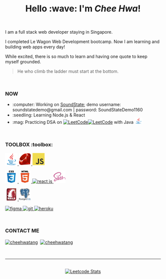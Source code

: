 <h1 align="center">Hello :wave: I'm <b><em>Chee Hwa</em></b>!</h1>

</br>

I am a full stack web developer staying in Singapore. </br>

I completed Le Wagon Web Development bootcamp. Now I am learning and building web apps every day!

While excited, there is so much to learn and having one quote to keep myself grounded. </br>

> He who climb the ladder must start at the bottom.

</br>

<div>
    <h3>NOW</h3>
    <ul>
        <li> :computer: Working on <a href="https://www.soundstate.live" target="_blank" alt="link to SoundState.live">SoundState</a>; demo username: soundstatedemo@gmail.com | password: SoundStateDemo1160</li>
        <li> :seedling: Learning Node.js & React</li>
        <li> :mag: Practicing DSA on <a href='https://leetcode.com/cheehwatang/'><img src='https://img.shields.io/badge/LeetCode-orange' alt='LeetCode'><img src='https://github.com/rahuldkjain/github-profile-readme-generator/blob/master/src/images/icons/Social/leet-code.svg' alt='LeetCode' height="20" width="25"></a> with Java <img src='https://raw.githubusercontent.com/devicons/devicon/master/icons/java/java-original.svg' alt='Java' height="20" width="25"></li>
    </ul>
</div>

</br>

<div>
    <h3 align="left">TOOLBOX :toolbox:</h3>
    <p align="left">
        <a href="https://www.java.com/" target="_blank" rel="noreferrer">
            <img src="https://raw.githubusercontent.com/devicons/devicon/master/icons/java/java-original.svg" alt="java" width="40" height="40"/> 
        </a>
        <a href="https://www.ruby-lang.org/en/" target="_blank" rel="noreferrer">
            <img src="https://raw.githubusercontent.com/devicons/devicon/master/icons/ruby/ruby-original.svg" alt="ruby" width="40" height="40"/>
        </a>
        <a href="https://developer.mozilla.org/en-US/docs/Web/JavaScript" target="_blank" rel="noreferrer">
            <img src="https://raw.githubusercontent.com/devicons/devicon/master/icons/javascript/javascript-original.svg" alt="javascript" width="40" height="40"/>
        </a>
    </p>
    <p align="left">
        <a href="https://www.w3schools.com/css/" target="_blank" rel="noreferrer">
            <img src="https://raw.githubusercontent.com/devicons/devicon/master/icons/css3/css3-original-wordmark.svg" alt="css3" width="40" height="40"/>
        </a>
        <a href="https://www.w3.org/html/" target="_blank" rel="noreferrer">
            <img src="https://raw.githubusercontent.com/devicons/devicon/master/icons/html5/html5-original-wordmark.svg" alt="html5" width="40" height="40"/>
        </a>
        <a href="https://react.dev/" target="_blank" rel="noreferrer">
            <img src="https://github.com/rahuldkjain/github-profile-readme-generator/blob/master/src/images/icons/FrontendDevelopment/reactjs.svg" alt="react js" width="40" height="40"/> 
        </a>
        <a href="https://sass-lang.com" target="_blank" rel="noreferrer">
            <img src="https://raw.githubusercontent.com/devicons/devicon/master/icons/sass/sass-original.svg" alt="sass" width="40" height="40"/>
        </a>
    </p>
    <p align="left">
        <a href="https://rubyonrails.org" target="_blank" rel="noreferrer">
            <img src="https://raw.githubusercontent.com/devicons/devicon/master/icons/rails/rails-original-wordmark.svg" alt="rails" width="40" height="40"/>
        </a>
        <a href="https://www.postgresql.org" target="_blank" rel="noreferrer">
            <img src="https://raw.githubusercontent.com/devicons/devicon/master/icons/postgresql/postgresql-original-wordmark.svg" alt="postgresql" width="40" height="40"/>
        </a>
    </p>
    <p align="left">
        <a href="https://www.figma.com/" target="_blank" rel="noreferrer">
            <img src="https://www.vectorlogo.zone/logos/figma/figma-icon.svg" alt="figma" width="40" height="40"/>
        </a>
        <a href="https://git-scm.com/" target="_blank" rel="noreferrer">
            <img src="https://www.vectorlogo.zone/logos/git-scm/git-scm-icon.svg" alt="git" width="40" height="40"/>
        </a>
        <a href="https://heroku.com" target="_blank" rel="noreferrer">
            <img src="https://www.vectorlogo.zone/logos/heroku/heroku-icon.svg" alt="heroku" width="40" height="40"/>
        </a>
    </p>
</div>
    
</br>

<div>
    <h3>CONTACT ME</h3>
    <p>
        <a href='https://twitter.com/cheehwatang' target='_blank'><img align="center" src="https://raw.githubusercontent.com/rahuldkjain/github-profile-readme-generator/master/src/images/icons/Social/linked-in-alt.svg" alt="cheehwatang" height="30" width="30" /></a>&nbsp
        <a href='https://www.linkedin.com/in/cheehwatang/' target='_blank'><img align="center" src="https://raw.githubusercontent.com/rahuldkjain/github-profile-readme-generator/master/src/images/icons/Social/twitter.svg" alt="cheehwatang" height="30" width="30" /></a>
    </p>
</div>

</br>

---

</br>

<div align='center'>
    <a href='https://leetcode.com/cheehwatang'>
    <img src='https://leetcard.jacoblin.cool/cheehwatang?border=0&radius=30&ext=contest&theme=dark' alt='Leetcode Stats'>
    </a>
</div>

</br>
